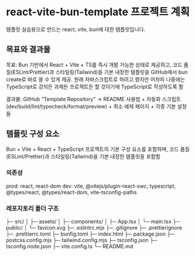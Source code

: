 # react-vite-bun-template 프로젝트 계획

템플릿 실습용으로 만드는 react, vite, bun에 대한 탬플릿입니다.

## 목표와 결과물

목표: Bun 기반에서 React + Vite + TS를 즉시 개발 가능한 상태로 제공하고, 코드 품질(ESLint/Prettier)과 스타일링(Tailwind)을 기본 내장한 템플릿을 GitHub에서 bun create로 바로 쓸 수 있게 제공. 원래 자바스크립트로 하려고 했지만 어차피 나중에는 TypeScript로 강의든 과제든 프로젝트든 할 것이기에 TypeScript로 작성하도록 함

결과물: GitHub “Template Repository” -> README 사용법 + 자동화 스크립트(dev/build/lint/typecheck/format/preview) + 최소 예제 페이지 + 각종 기본 설정들

## 템플릿 구성 요소

Bun + Vite + React + TypeScript 프로젝트의 기본 구성 요소를 포함하며, 코드 품질(ESLint/Prettier)과 스타일링(Tailwind)을 기본 내장한 템플릿을 포함함

### 의존성

prod: react, react-dom
dev: vite, @vitejs/plugin-react-swc, typescript, @types/react, @types/react-dom, vite-tsconfig-paths

### 레포지토리 폴더 구조

├─ src/
│  ├─ assets/
│  ├─ components/
│  ├─ App.tsx
│  └─ main.tsx
├─ public/
│  └─ favicon.svg
├─ .eslintrc.mjs
├─ .gitignore
├─ .prettierignore
├─ .prettierrc.toml
├─ bunfig.toml
├─ index.html
├─ package.json
├─ postcss.config.mjs
├─ tailwind.config.mjs
├─ tsconfig.json
├─ tsconfig.node.json
├─ vite.config.ts
└─ README.md
